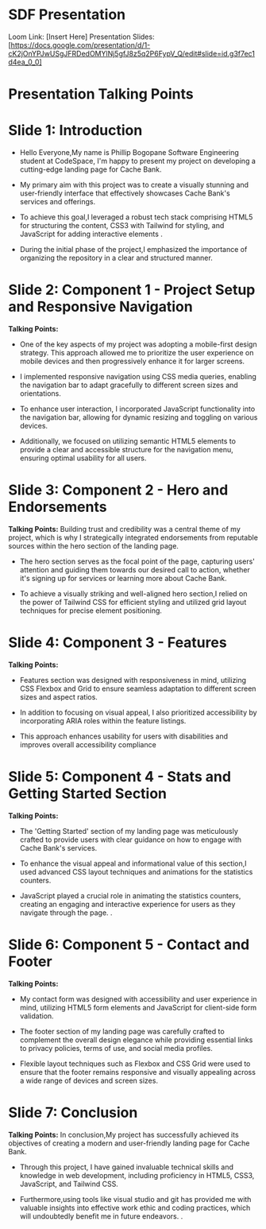 # SDF Presentation
Loom Link: [Insert Here]
Presentation Slides: [https://docs.google.com/presentation/d/1-cK2jOnYPJwUSgJFRDedOMYlNj5gfJ8z5q2P6FypV_Q/edit#slide=id.g3f7ec1d4ea_0_0]



# Presentation Talking Points

# Slide 1: Introduction
- Hello Everyone,My name is Phillip Bogopane Software Engineering student at CodeSpace, I'm happy to present my project on developing a cutting-edge landing page for Cache Bank.

- My primary aim with this project was to create a visually stunning and user-friendly interface that effectively showcases Cache Bank's services and offerings.

- To achieve this goal,I leveraged a robust tech stack comprising HTML5 for structuring the content, CSS3 with Tailwind for styling, and JavaScript for adding interactive elements
.
- During the initial phase of the project,I emphasized the importance of organizing the repository in a clear and structured manner. 

# Slide 2: Component 1 - Project Setup and Responsive Navigation
**Talking Points:**

- One of the key aspects of my project was adopting a mobile-first design strategy. This approach allowed me to prioritize the user experience on mobile devices and then progressively enhance it for larger screens.

- I implemented responsive navigation using CSS media queries, enabling the navigation bar to adapt gracefully to different screen sizes and orientations.

- To enhance user interaction, I incorporated JavaScript functionality into the navigation bar, allowing for dynamic resizing and toggling on various devices.

- Additionally, we focused on utilizing semantic HTML5 elements to provide a clear and accessible structure for the navigation menu, ensuring optimal usability for all users.


# Slide 3: Component 2 - Hero and Endorsements
**Talking Points:**
 Building trust and credibility was a central theme of my project, which is why I strategically integrated endorsements from reputable sources within the hero section of the landing page.

 - The hero section serves as the focal point of the page, capturing users' attention and   guiding them towards our desired call to action, whether it's signing up for services or learning more about Cache Bank.

- To achieve a visually striking and well-aligned hero section,I relied on the power of Tailwind CSS for efficient styling and utilized grid layout techniques for precise element positioning.

# Slide 4: Component 3 - Features
**Talking Points:**
- Features section was designed with responsiveness in mind, utilizing CSS Flexbox and Grid to ensure seamless adaptation to different screen sizes and aspect ratios.

- In addition to focusing on visual appeal, I also prioritized accessibility by incorporating ARIA roles within the feature listings. 

- This approach enhances usability for users with disabilities and improves overall accessibility compliance

# Slide 5: Component 4 - Stats and Getting Started Section
**Talking Points:**
- The 'Getting Started' section of my landing page was meticulously crafted to provide users with clear guidance on how to engage with Cache Bank's services.

- To enhance the visual appeal and informational value of this section,I used  advanced CSS layout techniques and animations for the statistics counters.

- JavaScript played a crucial role in animating the statistics counters, creating an engaging and interactive experience for users as they navigate through the page.
.

# Slide 6: Component 5 - Contact and Footer
**Talking Points:**
- My contact form was designed with accessibility and user experience in mind, utilizing HTML5 form elements and JavaScript for client-side form validation.

- The footer section of my landing page was carefully crafted to complement the overall design elegance while providing essential links to privacy policies, terms of use, and social media profiles.

- Flexible layout techniques such as Flexbox and CSS Grid were used to ensure that the footer remains responsive and visually appealing across a wide range of devices and screen sizes.

# Slide 7: Conclusion
**Talking Points:**
 In conclusion,My  project has successfully achieved its objectives of creating a modern and user-friendly landing page for Cache Bank.

- Through this project, I have gained invaluable technical skills and knowledge in web development, including proficiency in HTML5, CSS3, JavaScript, and Tailwind CSS.

- Furthermore,using tools like visual studio and git  has provided me with valuable insights into effective work ethic and coding practices, which will undoubtedly benefit me in future endeavors.
.
